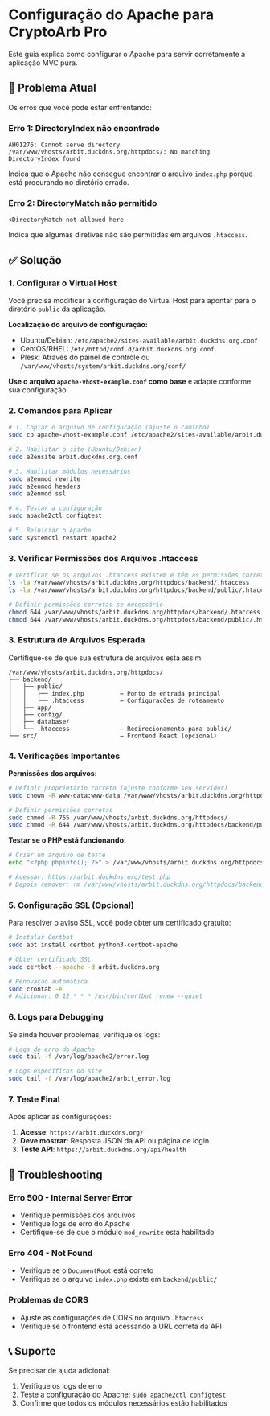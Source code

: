 # Configuração do Apache para CryptoArb Pro

Este guia explica como configurar o Apache para servir corretamente a aplicação MVC pura.

## 🚨 Problema Atual

Os erros que você pode estar enfrentando:

### Erro 1: DirectoryIndex não encontrado
```
AH01276: Cannot serve directory /var/www/vhosts/arbit.duckdns.org/httpdocs/: No matching DirectoryIndex found
```

Indica que o Apache não consegue encontrar o arquivo `index.php` porque está procurando no diretório errado.

### Erro 2: DirectoryMatch não permitido
```
<DirectoryMatch not allowed here
```

Indica que algumas diretivas não são permitidas em arquivos `.htaccess`.

## ✅ Solução

### 1. Configurar o Virtual Host

Você precisa modificar a configuração do Virtual Host para apontar para o diretório `public` da aplicação.

**Localização do arquivo de configuração:**
- Ubuntu/Debian: `/etc/apache2/sites-available/arbit.duckdns.org.conf`
- CentOS/RHEL: `/etc/httpd/conf.d/arbit.duckdns.org.conf`
- Plesk: Através do painel de controle ou `/var/www/vhosts/system/arbit.duckdns.org/conf/`

**Use o arquivo `apache-vhost-example.conf` como base** e adapte conforme sua configuração.

### 2. Comandos para Aplicar

```bash
# 1. Copiar o arquivo de configuração (ajuste o caminho)
sudo cp apache-vhost-example.conf /etc/apache2/sites-available/arbit.duckdns.org.conf

# 2. Habilitar o site (Ubuntu/Debian)
sudo a2ensite arbit.duckdns.org.conf

# 3. Habilitar módulos necessários
sudo a2enmod rewrite
sudo a2enmod headers
sudo a2enmod ssl

# 4. Testar a configuração
sudo apache2ctl configtest

# 5. Reiniciar o Apache
sudo systemctl restart apache2
```

### 3. Verificar Permissões dos Arquivos .htaccess

```bash
# Verificar se os arquivos .htaccess existem e têm as permissões corretas
ls -la /var/www/vhosts/arbit.duckdns.org/httpdocs/backend/.htaccess
ls -la /var/www/vhosts/arbit.duckdns.org/httpdocs/backend/public/.htaccess

# Definir permissões corretas se necessário
chmod 644 /var/www/vhosts/arbit.duckdns.org/httpdocs/backend/.htaccess
chmod 644 /var/www/vhosts/arbit.duckdns.org/httpdocs/backend/public/.htaccess
```

### 3. Estrutura de Arquivos Esperada

Certifique-se de que sua estrutura de arquivos está assim:

```
/var/www/vhosts/arbit.duckdns.org/httpdocs/
├── backend/
│   ├── public/
│   │   ├── index.php          ← Ponto de entrada principal
│   │   └── .htaccess          ← Configurações de roteamento
│   ├── app/
│   ├── config/
│   ├── database/
│   └── .htaccess              ← Redirecionamento para public/
└── src/                       ← Frontend React (opcional)
```

### 4. Verificações Importantes

**Permissões dos arquivos:**
```bash
# Definir proprietário correto (ajuste conforme seu servidor)
sudo chown -R www-data:www-data /var/www/vhosts/arbit.duckdns.org/httpdocs/

# Definir permissões corretas
sudo chmod -R 755 /var/www/vhosts/arbit.duckdns.org/httpdocs/
sudo chmod -R 644 /var/www/vhosts/arbit.duckdns.org/httpdocs/backend/public/index.php
```

**Testar se o PHP está funcionando:**
```bash
# Criar um arquivo de teste
echo "<?php phpinfo(); ?>" > /var/www/vhosts/arbit.duckdns.org/httpdocs/backend/public/test.php

# Acessar: https://arbit.duckdns.org/test.php
# Depois remover: rm /var/www/vhosts/arbit.duckdns.org/httpdocs/backend/public/test.php
```

### 5. Configuração SSL (Opcional)

Para resolver o aviso SSL, você pode obter um certificado gratuito:

```bash
# Instalar Certbot
sudo apt install certbot python3-certbot-apache

# Obter certificado SSL
sudo certbot --apache -d arbit.duckdns.org

# Renovação automática
sudo crontab -e
# Adicionar: 0 12 * * * /usr/bin/certbot renew --quiet
```

### 6. Logs para Debugging

Se ainda houver problemas, verifique os logs:

```bash
# Logs de erro do Apache
sudo tail -f /var/log/apache2/error.log

# Logs específicos do site
sudo tail -f /var/log/apache2/arbit_error.log
```

### 7. Teste Final

Após aplicar as configurações:

1. **Acesse**: `https://arbit.duckdns.org/`
2. **Deve mostrar**: Resposta JSON da API ou página de login
3. **Teste API**: `https://arbit.duckdns.org/api/health`

## 🔧 Troubleshooting

### Erro 500 - Internal Server Error
- Verifique permissões dos arquivos
- Verifique logs de erro do Apache
- Certifique-se de que o módulo `mod_rewrite` está habilitado

### Erro 404 - Not Found
- Verifique se o `DocumentRoot` está correto
- Verifique se o arquivo `index.php` existe em `backend/public/`

### Problemas de CORS
- Ajuste as configurações de CORS no arquivo `.htaccess`
- Verifique se o frontend está acessando a URL correta da API

## 📞 Suporte

Se precisar de ajuda adicional:
1. Verifique os logs de erro
2. Teste a configuração do Apache: `sudo apache2ctl configtest`
3. Confirme que todos os módulos necessários estão habilitados